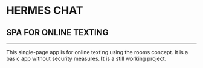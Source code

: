 # HERMES CHAT

## SPA FOR ONLINE TEXTING

---

This single-page app is for online texting using the rooms concept. It is a basic app without security measures. It is a still working project.
